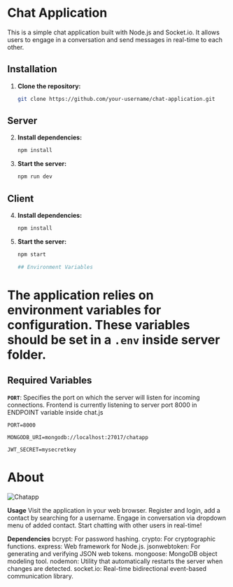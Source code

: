 # Chat Application

This is a simple chat application built with Node.js and Socket.io. It allows users to engage in a conversation and send messages in real-time to each other.

## Installation

1. **Clone the repository:**

   ```bash
   git clone https://github.com/your-username/chat-application.git

 ## Server
   
2. **Install dependencies:**

   ```bash
   npm install
3. **Start the server:**

   ```bash
   npm run dev

  ## Client
   
4. **Install dependencies:**

   ```bash
   npm install
5. **Start the server:**

   ```bash
   npm start

   ## Environment Variables

# The application relies on environment variables for configuration. These variables should be set  in a `.env` inside server folder.

## Required Variables

 **`PORT`**: Specifies the port on which the server will listen for incoming connections. Frontend is currently listening to server port 8000 in ENDPOINT variable inside chat.js

   ```plaintext
   PORT=8000 

   MONGODB_URI=mongodb://localhost:27017/chatapp

   JWT_SECRET=mysecretkey
   ```



 # About
 ![Chatapp](https://github.com/weralite/chat-application/assets/58389432/551cb35b-35c9-434a-a2bb-5b22186c2d45)

**Usage**
Visit the application in your web browser.
Register and login, add a contact by searching for a username.
Engage in conversation via dropdown menu of added contact.
Start chatting with other users in real-time!


**Dependencies**
bcrypt: For password hashing.
crypto: For cryptographic functions.
express: Web framework for Node.js.
jsonwebtoken: For generating and verifying JSON web tokens.
mongoose: MongoDB object modeling tool.
nodemon: Utility that automatically restarts the server when changes are detected.
socket.io: Real-time bidirectional event-based communication library.






